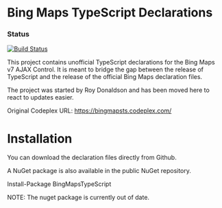 Bing Maps TypeScript Declarations
=================================

### Status

[![Build Status](https://travis-ci.org/Kyle-Muir/bing-maps-ajax-control-typescript-declaration.png)](https://travis-ci.org/Kyle-Muir/bing-maps-ajax-control-typescript-declaration)

This project contains unofficial TypeScript declarations for the Bing Maps v7 AJAX Control. It is meant to bridge the gap between the release of TypeScript and the release of the official Bing Maps declaration files.

The project was started by Roy Donaldson and has been moved here to react to updates easier.

Original Codeplex URL: https://bingmapsts.codeplex.com/

Installation
============

You can download the declaration files directly from Github.

A NuGet package is also available in the public NuGet repository.

Install-Package BingMapsTypeScript

NOTE: The nuget package is currently out of date.
